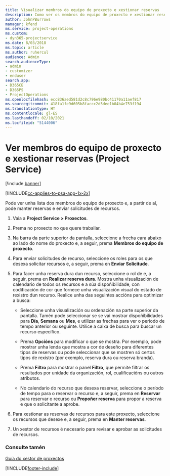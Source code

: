 ```yaml
---
title: Visualizar membros do equipo de proxecto e xestionar reservas
description: Como ver os membros do equipo de proxecto e xestionar reservas en Project Service
author: JohnPBurrows
manager: kfend
ms.service: project-operations
ms.custom:
- dyn365-projectservice
ms.date: 8/03/2018
ms.topic: article
ms.author: ruhercul
audience: Admin
search.audienceType:
- admin
- customizer
- enduser
search.app:
- D365CE
- D365PS
- ProjectOperations
ms.openlocfilehash: ecc836aed581d2c8c796e980bc41170a11aef817
ms.sourcegitcommit: 418fa1fe9d605b8faccc2d5dee1b04b4e753f194
ms.translationtype: HT
ms.contentlocale: gl-ES
ms.lasthandoff: 02/10/2021
ms.locfileid: "5144006"
---
```

# <a name="view-project-team-members-and-manage-bookings-project-service"></a>Ver membros do equipo de proxecto e xestionar reservas (Project Service)

[!include [banner](../includes/psa-now-project-operations.md)]

[!INCLUDE[cc-applies-to-psa-app-1x-2x](../includes/cc-applies-to-psa-app-1x-2x.md)]

Pode ver unha lista dos membros do equipo de proxecto e, a partir de aí, pode manter reservas e envíar solicitudes de recursos.  
  
1.  Vaia a **Project Service > Proxectos**.  
  
2.  Prema no proxecto no que quere traballar.  
  
3.  Na barra da parte superior da pantalla, seleccione a frecha cara abaixo ao lado do nome do proxecto e, a seguir, prema **Membros do equipo de proxecto**.  
  
4.  Para enviar solicitudes de recurso, seleccione os roles para os que desexa solicitar recursos e, a seguir, prema en **Enviar Solicitude**.  
  
5.  Para facer unha reserva dura dun recurso, seleccione o rol de e, a seguir, prema en **Realizar reserva dura**. Mostra unha visualización de calendario de todos os recursos e a súa dispoñibilidade, con codificación de cor que fornece unha visualización visual do estado de rexistro dun recurso. Realice unha das seguintes accións para optimizar a busca:  
  
    -   Seleccione unha visualización ou ordenación na parte superior da pantalla. Tamén pode seleccionar se se vai mostrar dispoñibilidades para **Día**, **Semana** ou **Mes**, e utilizar as frechas para ver o período de tempo anterior ou seguinte. Utilice a caixa de busca para buscar un recurso específico.  
  
    -   Prema **Opcións** para modificar o que se mostra. Por exemplo, pode mostrar unha lenda que mostra a cor de deseño para diferentes tipos de reservas ou pode seleccionar que se mostren só certos tipos de rexistro (por exemplo, reserva dura ou reserva branda).  
  
    -   Prema **Filtro** para mostrar o panel **Filtro**, que permite filtrar os resultados por unidade da organización, rol, cualificacións ou outros atributos.  
  
    -   No calendario do recurso que desexa reservar, seleccione o período de tempo para o reservar o recurso e, a seguir, prema en **Reservar** para reservar o recurso ou **Propoñer reserva** para propor a reserva e que o solicitante a aprobe.  
  
6.  Para xestionar as reservas de recursos para este proxecto, seleccione os recursos que desexe e, a seguir, prema en **Manter reservas**.  
  
7.  Un xestor de recursos é necesario para revisar e aprobar as solicitudes de recursos.  
  
### <a name="see-also"></a>Consulte tamén  
 [Guía do xestor de proxectos](../psa/project-manager-guide.md)


[!INCLUDE[footer-include](../includes/footer-banner.md)]